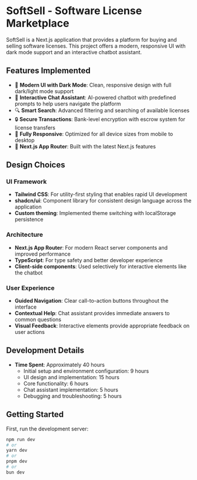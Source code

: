 # SoftSell - Software License Marketplace

SoftSell is a Next.js application that provides a platform for buying and selling software licenses. This project offers a modern, responsive UI with dark mode support and an interactive chatbot assistant.

## Features Implemented

- 🎨 **Modern UI with Dark Mode**: Clean, responsive design with full dark/light mode support
- 💬 **Interactive Chat Assistant**: AI-powered chatbot with predefined prompts to help users navigate the platform
- 🔍 **Smart Search**: Advanced filtering and searching of available licenses
- 🔒 **Secure Transactions**: Bank-level encryption with escrow system for license transfers
- 📱 **Fully Responsive**: Optimized for all device sizes from mobile to desktop
- 🚀 **Next.js App Router**: Built with the latest Next.js features

## Design Choices

### UI Framework

- **Tailwind CSS**: For utility-first styling that enables rapid UI development
- **shadcn/ui**: Component library for consistent design language across the application
- **Custom theming**: Implemented theme switching with localStorage persistence

### Architecture

- **Next.js App Router**: For modern React server components and improved performance
- **TypeScript**: For type safety and better developer experience
- **Client-side components**: Used selectively for interactive elements like the chatbot

### User Experience

- **Guided Navigation**: Clear call-to-action buttons throughout the interface
- **Contextual Help**: Chat assistant provides immediate answers to common questions
- **Visual Feedback**: Interactive elements provide appropriate feedback on user actions

## Development Details

- **Time Spent**: Approximately 40 hours
  - Initial setup and environment configuration: 9 hours
  - UI design and implementation: 15 hours
  - Core functionality: 6 hours
  - Chat assistant implementation: 5 hours
  - Debugging and troubleshooting: 5 hours

## Getting Started

First, run the development server:

```bash
npm run dev
# or
yarn dev
# or
pnpm dev
# or
bun dev
```
